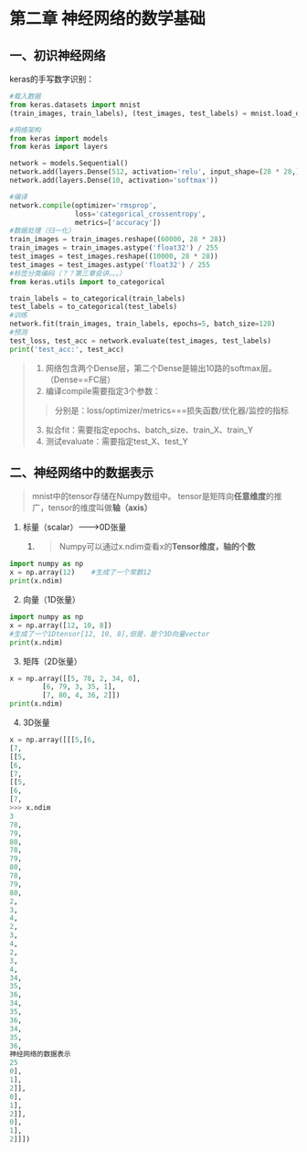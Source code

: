 # 第二章 神经网络的数学基础
## 一、初识神经网络
keras的手写数字识别：
```python
#载入数据
from keras.datasets import mnist
(train_images, train_labels), (test_images, test_labels) = mnist.load_data()

#网络架构
from keras import models
from keras import layers

network = models.Sequential()
network.add(layers.Dense(512, activation='relu', input_shape=(28 * 28,)))
network.add(layers.Dense(10, activation='softmax'))

#编译
network.compile(optimizer='rmsprop',
                loss='categorical_crossentropy',
                metrics=['accuracy'])
#数据处理（归一化）
train_images = train_images.reshape((60000, 28 * 28))
train_images = train_images.astype('float32') / 255
test_images = test_images.reshape((10000, 28 * 28))
test_images = test_images.astype('float32') / 255
#标签分类编码（？？第三章会讲。。。）
from keras.utils import to_categorical

train_labels = to_categorical(train_labels)
test_labels = to_categorical(test_labels)
#训练
network.fit(train_images, train_labels, epochs=5, batch_size=128)
#预测
test_loss, test_acc = network.evaluate(test_images, test_labels)
print('test_acc:', test_acc)
```
>1. 网络包含两个Dense层，第二个Dense是输出10路的softmax层。（Dense==FC层）
>2. 编译compile需要指定3个参数：
>>分别是：loss/optimizer/metrics===损失函数/优化器/监控的指标
>3. 拟合fit：需要指定epochs、batch_size、train_X、train_Y
>4. 测试evaluate：需要指定test_X、test_Y
## 二、神经网络中的数据表示
>mnist中的tensor存储在Numpy数组中。
tensor是矩阵向**任意维度**的推广，tensor的维度叫做**轴（axis）**
1. 标量（scalar）--->0D张量
	1. >Numpy可以通过x.ndim查看x的**Tensor维度，轴的个数**

```python
import numpy as np
x = np.array(12)	#生成了一个常数12
print(x.ndim)
```

2. 向量（1D张量）
```python
import numpy as np
x = np.array([12, 10, 8])	
#生成了一个1Dtensor[12, 10, 8],但是，是个3D向量vector
print(x.ndim)
```
3. 矩阵（2D张量）
```python
x = np.array([[5, 78, 2, 34, 0],
		[6, 79, 3, 35, 1],
		[7, 80, 4, 36, 2]])
print(x.ndim)
```
4. 3D张量
```python
x = np.array([[[5,[6,
[7,
[[5,
[6,
[7,
[[5,
[6,
[7,
>>> x.ndim
3
78,
79,
80,
78,
79,
80,
78,
79,
80,
2,
3,
4,
2,
3,
4,
2,
3,
4,
34,
35,
36,
34,
35,
36,
34,
35,
36,
神经网络的数据表示
25
0],
1],
2]],
0],
1],
2]],
0],
1],
2]]])

